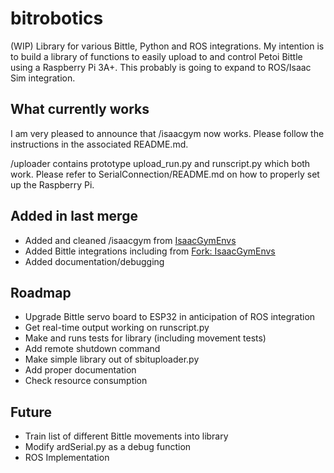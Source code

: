 # bitrobotics
(WIP) Library for various Bittle, Python and ROS integrations. My intention is to build a library of functions to easily upload to and control Petoi Bittle using a Raspberry Pi 3A+. This probably is going to expand to ROS/Isaac Sim integration. 

## What currently works
I am very pleased to announce that /isaacgym now works. Please follow the instructions in the associated README.md.

/uploader contains prototype upload_run.py and runscript.py which both work. Please refer to SerialConnection/README.md on how to properly set up the Raspberry Pi.

## Added in last merge
- Added and cleaned /isaacgym from [IsaacGymEnvs](https://github.com/NVIDIA-Omniverse/IsaacGymEnvs)
- Added Bittle integrations including from [Fork: IsaacGymEnvs](https://github.com/AIWintermuteAI/IsaacGymEnvs/tree/main)
- Added documentation/debugging

## Roadmap
- Upgrade Bittle servo board to ESP32 in anticipation of ROS integration
- Get real-time output working on runscript.py
- Make and runs tests for library (including movement tests)
- Add remote shutdown command
- Make simple library out of sbituploader.py
- Add proper documentation
- Check resource consumption

## Future
- Train list of different Bittle movements into library
- Modify ardSerial.py as a debug function
- ROS Implementation